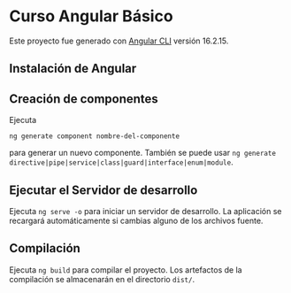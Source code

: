 # Curso Angular Básico

Este proyecto fue generado con [Angular CLI](https://github.com/angular/angular-cli) versión 16.2.15.

## Instalación de Angular



## Creación de componentes

Ejecuta

```text
ng generate component nombre-del-componente
```

para generar un nuevo componente. También se puede usar `ng generate directive|pipe|service|class|guard|interface|enum|module`.

## Ejecutar el Servidor de desarrollo

Ejecuta `ng serve -o` para iniciar un servidor de desarrollo. La aplicación se recargará automáticamente si cambias alguno de los archivos fuente.

## Compilación

Ejecuta `ng build` para compilar el proyecto. Los artefactos de la compilación se almacenarán en el directorio `dist/`.

